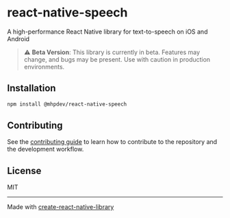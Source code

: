 # react-native-speech

A high-performance React Native library for text-to-speech on iOS and Android

> ⚠ **Beta Version**: This library is currently in beta. Features may change, and bugs may be present. Use with caution in production environments.

## Installation

```sh
npm install @mhpdev/react-native-speech
```

## Contributing

See the [contributing guide](./docs/CONTRIBUTING.md) to learn how to contribute to the repository and the development workflow.

## License

MIT

---

Made with [create-react-native-library](https://github.com/callstack/react-native-builder-bob)
